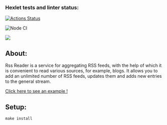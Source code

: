 ### Hexlet tests and linter status:
[![Actions Status](https://github.com/nightshiftmaster/frontend-project-lvl3/workflows/hexlet-check/badge.svg)](https://github.com/nightshiftmaster/frontend-project-lvl3/actions)

![Node CI](https://github.com/nightshiftmaster/frontend-project-lvl3/workflows/node.js.yml/badge.svg)

<a href="https://codeclimate.com/github/nightshiftmaster/frontend-project-lvl3/maintainability"><img src="https://api.codeclimate.com/v1/badges/c12dafc968bbf8bb019e/maintainability" /></a>

## About:

Rss Reader is a service for aggregating RSS feeds, with the help of which it is convenient to read various sources, for example, blogs. It allows you to add an unlimited number of RSS feeds, updates them and adds new entries to the general stream.

[Click here to see an example !](https://frontend-project-lvl3-78nkmtpgq-nightshiftmaster.vercel.app)

## Setup:

```
make install
```